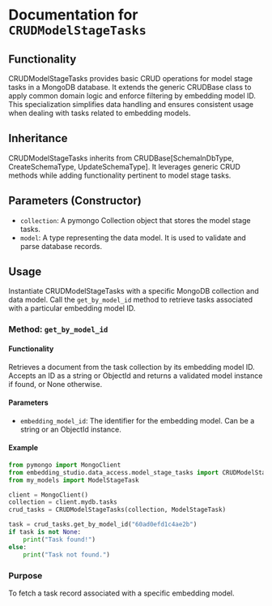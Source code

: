 # Documentation for `CRUDModelStageTasks`

## Functionality
CRUDModelStageTasks provides basic CRUD operations for model stage tasks in a MongoDB database. It extends the generic CRUDBase class to apply common domain logic and enforce filtering by embedding model ID. This specialization simplifies data handling and ensures consistent usage when dealing with tasks related to embedding models.

## Inheritance
CRUDModelStageTasks inherits from CRUDBase[SchemaInDbType, CreateSchemaType, UpdateSchemaType]. It leverages generic CRUD methods while adding functionality pertinent to model stage tasks.

## Parameters (Constructor)
- `collection`: A pymongo Collection object that stores the model stage tasks.
- `model`: A type representing the data model. It is used to validate and parse database records.

## Usage
Instantiate CRUDModelStageTasks with a specific MongoDB collection and data model. Call the `get_by_model_id` method to retrieve tasks associated with a particular embedding model ID.

### Method: `get_by_model_id`

#### Functionality
Retrieves a document from the task collection by its embedding model ID. Accepts an ID as a string or ObjectId and returns a validated model instance if found, or None otherwise.

#### Parameters
- `embedding_model_id`: The identifier for the embedding model. Can be a string or an ObjectId instance.

#### Example
```python
from pymongo import MongoClient
from embedding_studio.data_access.model_stage_tasks import CRUDModelStageTasks
from my_models import ModelStageTask

client = MongoClient()
collection = client.mydb.tasks
crud_tasks = CRUDModelStageTasks(collection, ModelStageTask)

task = crud_tasks.get_by_model_id("60ad0efd1c4ae2b")
if task is not None:
    print("Task found!")
else:
    print("Task not found.")
```

### Purpose
To fetch a task record associated with a specific embedding model.